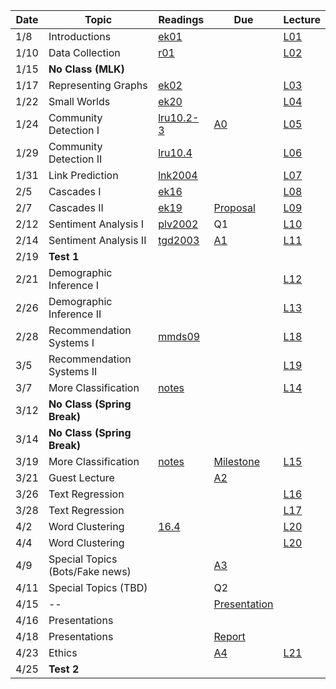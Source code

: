 

| Date  | Topic                      | Readings                      | Due           | Lecture      |
| ----- |----------------------------|-------------------------------|---------------|--------------|
| 1/8   | Introductions              |  [ek01](read/ek-01.pdf)       |               |[L01](lec/l01)|
| 1/10  | Data Collection            |  [r01](read/r-01.pdf)         |               |[L02](lec/l02)|
| 1/15  | **No Class (MLK)** | 
| 1/17  | Representing Graphs        |  [ek02](read/ek-02.pdf)       |               |[L03](lec/l03)|
| 1/22  | Small Worlds               |  [ek20](read/ek-20.pdf)       |               |[L04](lec/l04)|
| 1/24  | Community Detection I      |  [lru10.2-3](read/lru-10.pdf) | [A0](https://github.com/iit-cs579/assignments/tree/master/a0)  |[L05](lec/l05)|
| 1/29  | Community Detection II     |  [lru10.4](read/lru-10.pdf)   |               |[L06](lec/l06)|
| 1/31  | Link Prediction            |  [lnk2004](read/lnk2004.pdf)  |               |[L07](lec/l07)|
| 2/5  | Cascades I                 |  [ek16](read/ek-16.pdf)       |               |[L08](lec/l08)|
| 2/7  | Cascades II                |  [ek19](read/ek-19.pdf)       | [Proposal](https://github.com/iit-cs579/assignments/tree/master/project)              |[L09](lec/l09)|
| 2/12  | Sentiment Analysis I       |  [plv2002](read/plv2002.pdf)  | Q1             |[L10](lec/l10)|
| 2/14  | Sentiment Analysis II       |  [tgd2003](read/tgd2003.pdf)  |[A1](https://github.com/iit-cs579/assignments/tree/master/a1)|[L11](lec/l11)|
| 2/19 | **Test 1**                 |                               |               |              |
| 2/21 | Demographic Inference I   |                               |               |[L12](lec/l12) |
| 2/26 | Demographic Inference II  |                               |               |   [L13](lec/l13)           |
| 2/28 | Recommendation Systems I   |[mmds09](http://infolab.stanford.edu/~ullman/mmds/ch9.pdf) |               |[L18](lec/l18/) |
| 3/5 | Recommendation Systems II  |                               |               |[L19](lec/l19)|
| 3/7 | More Classification        | [notes](/lec/l14/gd.pdf)      |               |[L14](lec/l14)|
| 3/12 | **No Class (Spring Break)** |
| 3/14 | **No Class (Spring Break)** |
| 3/19  | More Classification        | [notes](/lec/l14/logistic.pdf)| [Milestone](https://github.com/iit-cs579/assignments/tree/master/project)           | [L15](lec/l15) |
| 3/21  | Guest Lecture             |            |          [A2](https://github.com/iit-cs579/assignments/tree/master/a2)   |
| 3/26  | Text Regression            |                               |       |  [L16](lec/l16)       | 
| 3/28  | Text Regression            |                               |      |  [L17](lec/l17)       | 
| 4/2 | Word Clustering            | [16.4](http://nlp.stanford.edu/IR-book/pdf/16flat.pdf)                              |               |  [L20](lec/l20)       |
| 4/4 | Word Clustering            |                               |               |  [L20](lec/l20)       |
| 4/9 | Special Topics (Bots/Fake news) |   |    [A3](https://github.com/iit-cs579/assignments/tree/master/a3) |
| 4/11 | Special Topics (TBD) |    |   Q2
| 4/15 | -- | | [Presentation](https://github.com/iit-cs579/assignments/tree/master/project)   |
| 4/16 | Presentations |
| 4/18 |  Presentations | | [Report](https://github.com/iit-cs579/assignments/tree/master/project)   
| 4/23 |  Ethics              |                               |   [A4](https://github.com/iit-cs579/assignments/tree/master/a4)              |                [L21](lec/l21)        |
| 4/25 |     **Test 2**         |                               |               |                       |
